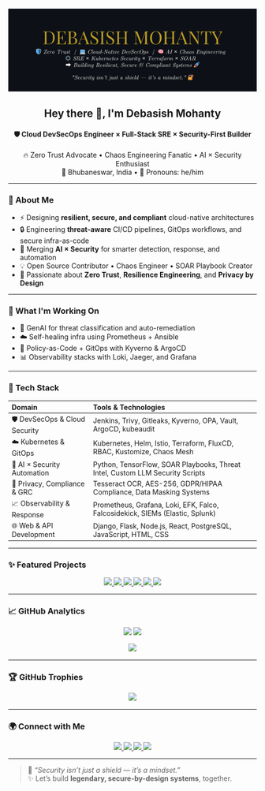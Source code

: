 <p align="center">
  <img src="./banner-github.png" alt="Debasish Mohanty - GitHub Banner" />
</p>

<h2 align="center">Hey there 👋, I'm <strong>Debasish Mohanty</strong></h2>
<h4 align="center">🛡️ Cloud DevSecOps Engineer × Full-Stack SRE × Security-First Builder</h4>

<p align="center">
  🔥 Zero Trust Advocate • Chaos Engineering Fanatic • AI × Security Enthusiast<br>
  📍 Bhubaneswar, India • 💬 Pronouns: he/him
</p>

---

### 🧠 About Me

- ⚡ Designing **resilient, secure, and compliant** cloud-native architectures
- 🔒 Engineering **threat-aware** CI/CD pipelines, GitOps workflows, and secure infra-as-code
- 🤖 Merging **AI × Security** for smarter detection, response, and automation
- 💡 Open Source Contributor • Chaos Engineer • SOAR Playbook Creator
- 🧩 Passionate about **Zero Trust**, **Resilience Engineering**, and **Privacy by Design**

---

### 🚀 What I'm Working On

- 🧠 GenAI for threat classification and auto-remediation
- ☁️ Self-healing infra using Prometheus + Ansible
- 🔐 Policy-as-Code + GitOps with Kyverno & ArgoCD
- 📊 Observability stacks with Loki, Jaeger, and Grafana

---

### 🧰 Tech Stack

| Domain                         | Tools & Technologies                                                                 |
|:-------------------------------|:-------------------------------------------------------------------------------------|
| 🛡️ DevSecOps & Cloud Security  | Jenkins, Trivy, Gitleaks, Kyverno, OPA, Vault, ArgoCD, kubeaudit                     |
| ☁️ Kubernetes & GitOps         | Kubernetes, Helm, Istio, Terraform, FluxCD, RBAC, Kustomize, Chaos Mesh              |
| 🤖 AI × Security Automation    | Python, TensorFlow, SOAR Playbooks, Threat Intel, Custom LLM Security Scripts        |
| 🔐 Privacy, Compliance & GRC   | Tesseract OCR, AES-256, GDPR/HIPAA Compliance, Data Masking Systems                  |
| 📈 Observability & Response    | Prometheus, Grafana, Loki, EFK, Falco, Falcosidekick, SIEMs (Elastic, Splunk)        |
| 🌐 Web & API Development       | Django, Flask, Node.js, React, PostgreSQL, JavaScript, HTML, CSS                    |

---

### ✨ Featured Projects

<p align="center"> <a href="https://github.com/Debasish-87/ZeroTrustOps-Platform"> <img src="https://github-readme-stats.vercel.app/api/pin/?username=Debasish-87&repo=ZeroTrustOps-Platform&theme=tokyonight" /> </a> <a href="https://github.com/Debasish-87/complete-observability-system"> <img src="https://github-readme-stats.vercel.app/api/pin/?username=Debasish-87&repo=complete-observability-system&theme=tokyonight" /> </a> <a href="https://github.com/Debasish-87/GitOpsFlow-Kubernetes-AutoCD"> <img src="https://github-readme-stats.vercel.app/api/pin/?username=Debasish-87&repo=GitOpsFlow-Kubernetes-AutoCD&theme=tokyonight" /> </a> <a href="https://github.com/Debasish-87/Self-Healing-Infrastructure-with-Prometheus-Alertmanager-Ansible"> <img src="https://github-readme-stats.vercel.app/api/pin/?username=Debasish-87&repo=Self-Healing-Infrastructure-with-Prometheus-Alertmanager-Ansible&theme=tokyonight" /> </a> <a href="https://github.com/Debasish-87/k3s-istio-canary-deployment"> <img src="https://github-readme-stats.vercel.app/api/pin/?username=Debasish-87&repo=k3s-istio-canary-deployment&theme=tokyonight" /> </a> <a href="https://github.com/Debasish-87/pii-protection"> <img src="https://github-readme-stats.vercel.app/api/pin/?username=Debasish-87&repo=pii-protection&theme=tokyonight" /> </a> </p>

---

### 📈 GitHub Analytics

<p align="center">
  <img src="https://github-readme-stats.vercel.app/api?username=Debasish-87&show_icons=true&theme=tokyonight" width="48%" />
  <img src="https://github-readme-stats.vercel.app/api/top-langs/?username=Debasish-87&layout=compact&theme=tokyonight" width="48%" />
</p>

<p align="center">
  <img src="https://streak-stats.demolab.com?user=Debasish-87&theme=tokyonight&hide_border=true" />
</p>

---

### 🏆 GitHub Trophies

<p align="center">
  <img src="https://github-profile-trophy.vercel.app/?username=Debasish-87&theme=tokyonight&margin-w=10&row=1" />
</p>

---

### 🌍 Connect with Me

<p align="center">
  <a href="mailto:debasishm8765@gmail.com">
    <img src="https://img.shields.io/badge/Email-debasishm8765@gmail.com-red?style=for-the-badge&logo=gmail" />
  </a>
  <a href="https://www.linkedin.com/in/debasish-mohanty-8765d">
    <img src="https://img.shields.io/badge/LinkedIn-Debasish%20Mohanty-blue?style=for-the-badge&logo=linkedin" />
  </a>
  <a href="https://x.com/DebasishM8765">
    <img src="https://img.shields.io/badge/Twitter-@DebasishM8765-1DA1F2?style=for-the-badge&logo=twitter" />
  </a>
  <a href="#">
    <img src="https://img.shields.io/badge/Portfolio-Coming_Soon-orange?style=for-the-badge&logo=web" />
  </a>
</p>

---

> 🧠 _“Security isn’t just a shield — it’s a mindset.”_  
> ✨ Let’s build **legendary, secure-by-design systems**, together.

